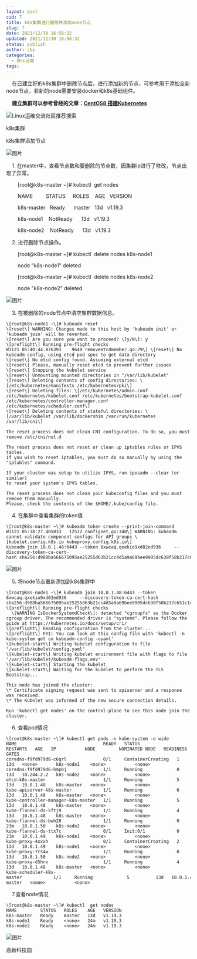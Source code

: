 ```yaml
---
layout: post
cid: 7
title: k8s集群进行删除并添加node节点
slug: 7
date: 2021/12/30 16:58:32
updated: 2021/12/30 16:58:32
status: publish
author: cby
categories: 
  - 默认分类
tags: 
---
```



    在已建立好的k8s集群中删除节点后，进行添加新的节点，可参考用于添加全新node节点，若新的node需要安装docker和k8s基础组件。  

  

    **建立集群可以参考曾经的文章：**[**CentOS8 搭建Kubernetes**](http://mp.weixin.qq.com/s?__biz=MzI0MzA4NTM2NQ==&mid=2247483901&idx=1&sn=54414b634fbeb5b4c411164672b352c0&chksm=e97338a7de04b1b127b93321c5820316beae1c309b1de0672d9e1f093b79cfb4ab9b747c6254&scene=21#wechat_redirect)

  

![](https://p3-juejin.byteimg.com/tos-cn-i-k3u1fbpfcp/91245c6a9f3640c582c4c84ab2d27296~tplv-k3u1fbpfcp-zoom-1.image)Linux运维交流社区推荐搜索

k8s集群

k8s集群添加节点

![图片](https://p3-juejin.byteimg.com/tos-cn-i-k3u1fbpfcp/2e7741b987ac4028a80b0d0971e17fa4~tplv-k3u1fbpfcp-zoom-1.image)

  

  

    1. 在master中，查看节点数和要删除的节点数，因集群ip进行了修改，节点出现了异常。  

  

        \[root@k8s-master ~\]# kubectl  get nodes

        NAME         STATUS     ROLES    AGE   VERSION

        k8s-master   Ready      master   13d   v1.19.3

        k8s-node1    NotReady   <none>   13d   v1.19.3

        k8s-node2    NotReady   <none>   13d   v1.19.3

  

    2. 进行删除节点操作。  

  

        \[root@k8s-master ~\]# kubectl  delete nodes k8s-node1

        node "k8s-node1" deleted

        \[root@k8s-master ~\]# kubectl  delete nodes k8s-node2

        node "k8s-node2" deleted

  

![图片](https://p3-juejin.byteimg.com/tos-cn-i-k3u1fbpfcp/edb1bb8ede5e416088ec79d27c2666e7~tplv-k3u1fbpfcp-zoom-1.image)

  

    3. 在被删除的node节点中清空集群数据信息。  

```
\[root@k8s-node1 ~\]# kubeadm reset
\[reset\] WARNING: Changes made to this host by 'kubeadm init' or 'kubeadm join' will be reverted.
\[reset\] Are you sure you want to proceed? \[y/N\]: y
\[preflight\] Running pre-flight checks
W1121 05:40:44.876393    9649 removeetcdmember.go:79\] \[reset\] No kubeadm config, using etcd pod spec to get data directory
\[reset\] No etcd config found. Assuming external etcd
\[reset\] Please, manually reset etcd to prevent further issues
\[reset\] Stopping the kubelet service
\[reset\] Unmounting mounted directories in "/var/lib/kubelet"
\[reset\] Deleting contents of config directories: \[/etc/kubernetes/manifests /etc/kubernetes/pki\]
\[reset\] Deleting files: \[/etc/kubernetes/admin.conf /etc/kubernetes/kubelet.conf /etc/kubernetes/bootstrap-kubelet.conf /etc/kubernetes/controller-manager.conf /etc/kubernetes/scheduler.conf\]
\[reset\] Deleting contents of stateful directories: \[/var/lib/kubelet /var/lib/dockershim /var/run/kubernetes /var/lib/cni\]

The reset process does not clean CNI configuration. To do so, you must remove /etc/cni/net.d

The reset process does not reset or clean up iptables rules or IPVS tables.
If you wish to reset iptables, you must do so manually by using the "iptables" command.

If your cluster was setup to utilize IPVS, run ipvsadm --clear (or similar)
to reset your system's IPVS tables.

The reset process does not clean your kubeconfig files and you must remove them manually.
Please, check the contents of the $HOME/.kube/config file.

```

  

    4. 在集群中查看集群的token值

  

```
\[root@k8s-master ~\]# kubeadm token create --print-join-command
W1121 05:38:27.405833   12512 configset.go:348\] WARNING: kubeadm cannot validate component configs for API groups \[kubelet.config.k8s.io kubeproxy.config.k8s.io\]
kubeadm join 10.0.1.48:6443 --token 8xwcaq.qxekio9xd02ed936     --discovery-token-ca-cert-hash sha256:d988ba566675095ae25255d63b21cc4d5a9a69bee9905dc638f58b217c651c14 
```

  

![图片](https://p3-juejin.byteimg.com/tos-cn-i-k3u1fbpfcp/75c22d7e80d94e34ab6c949f6245c676~tplv-k3u1fbpfcp-zoom-1.image)

  

    5. 将node节点重新添加到k8s集群中

  

```
\[root@k8s-node1 ~\]# kubeadm join 10.0.1.48:6443 --token 8xwcaq.qxekio9xd02ed936     --discovery-token-ca-cert-hash sha256:d988ba566675095ae25255d63b21cc4d5a9a69bee9905dc638f58b217c651c14
\[preflight\] Running pre-flight checks
  \[WARNING IsDockerSystemdCheck\]: detected "cgroupfs" as the Docker cgroup driver. The recommended driver is "systemd". Please follow the guide at https://kubernetes.io/docs/setup/cri/
\[preflight\] Reading configuration from the cluster...
\[preflight\] FYI: You can look at this config file with 'kubectl -n kube-system get cm kubeadm-config -oyaml'
\[kubelet-start\] Writing kubelet configuration to file "/var/lib/kubelet/config.yaml"
\[kubelet-start\] Writing kubelet environment file with flags to file "/var/lib/kubelet/kubeadm-flags.env"
\[kubelet-start\] Starting the kubelet
\[kubelet-start\] Waiting for the kubelet to perform the TLS Bootstrap...

This node has joined the cluster:
\* Certificate signing request was sent to apiserver and a response was received.
\* The Kubelet was informed of the new secure connection details.

Run 'kubectl get nodes' on the control-plane to see this node join the cluster.

```

  

    6. 查看pod情况  

```
\[root@k8s-master ~\]# kubectl get pods -n kube-system -o wide
NAME                                 READY   STATUS              RESTARTS   AGE   IP           NODE         NOMINATED NODE   READINESS GATES
coredns-f9fd979d6-c6qrl              0/1     ContainerCreating   1          13d   <none>       k8s-node1    <none>           <none>
coredns-f9fd979d6-hmpbj              1/1     Running             0          13d   10.244.2.2   k8s-node2    <none>           <none>
etcd-k8s-master                      1/1     Running             5          13d   10.0.1.48    k8s-master   <none>           <none>
kube-apiserver-k8s-master            1/1     Running             6          13d   10.0.1.48    k8s-master   <none>           <none>
kube-controller-manager-k8s-master   1/1     Running             5          13d   10.0.1.48    k8s-master   <none>           <none>
kube-flannel-ds-5ftj9                1/1     Running             4          13d   10.0.1.48    k8s-master   <none>           <none>
kube-flannel-ds-bwh28                1/1     Running             0          23m   10.0.1.50    k8s-node2    <none>           <none>
kube-flannel-ds-ttx7c                0/1     Init:0/1            0          23m   10.0.1.49    k8s-node1    <none>           <none>
kube-proxy-4xxxh                     0/1     ContainerCreating   2          13d   10.0.1.49    k8s-node1    <none>           <none>
kube-proxy-7rs4w                     1/1     Running             0          13d   10.0.1.50    k8s-node2    <none>           <none>
kube-proxy-d5hrv                     1/1     Running             4          13d   10.0.1.48    k8s-master   <none>           <none>
kube-scheduler-k8s-master            1/1     Running             5          13d   10.0.1.48    k8s-master   <none>           <none>
```

  

    7.查看node情况  

```
\[root@k8s-master ~\]# kubectl  get nodes
NAME         STATUS   ROLES    AGE   VERSION
k8s-master   Ready    master   13d   v1.19.3
k8s-node1    Ready    <none>   24m   v1.19.3
k8s-node2    Ready    <none>   24m   v1.19.3
```

  

  

  

  

![图片](https://p3-juejin.byteimg.com/tos-cn-i-k3u1fbpfcp/19a338fd86bc46e5bee3ff2d4b8e86de~tplv-k3u1fbpfcp-zoom-1.image)

高新科技园